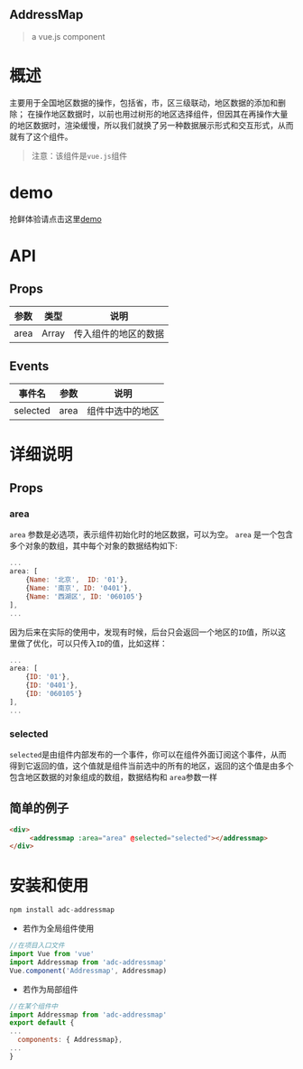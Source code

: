 ## AddressMap

> a vue.js component

# 概述
主要用于全国地区数据的操作，包括省，市，区三级联动，地区数据的添加和删除；
在操作地区数据时，以前也用过树形的地区选择组件，但因其在再操作大量的地区数据时，渲染缓慢，所以我们就换了另一种数据展示形式和交互形式，从而就有了这个组件。
>注意：该组件是`vue.js`组件


# demo
抢鲜体验请点击这里[demo](www.baidu.com)

# API
## Props
| 参数 | 类型 | 说明 |
| ------- | ---------- | ---------- |
| area  | Array    | 传入组件的地区的数据 |
## Events
| 事件名 | 参数 | 说明 |
| ------- | -------- | -------- |
| selected | area | 组件中选中的地区 |

# 详细说明
## Props
### area
`area` 参数是必选项，表示组件初始化时的地区数据，可以为空。
`area` 是一个包含多个对象的数组，其中每个对象的数据结构如下:

```vue.js
...
area: [
    {Name: '北京',  ID: '01'},
    {Name: '南京', ID: '0401'},
    {Name: '西湖区', ID: '060105'}
],
...
```

因为后来在实际的使用中，发现有时候，后台只会返回一个地区的`ID`值，所以这里做了优化，可以只传入`ID`的值，比如这样：

```vue.js
...
area: [
    {ID: '01'},
    {ID: '0401'},
    {ID: '060105'}
],
...
```

### selected
`selected`是由组件内部发布的一个事件，你可以在组件外面订阅这个事件，从而得到它返回的值，这个值就是组件当前选中的所有的地区，返回的这个值是由多个包含地区数据的对象组成的数组，数据结构和 `area`参数一样
## 简单的例子
```html
<div>
     <addressmap :area="area" @selected="selected"></addressmap>
</div>
```
# 安装和使用
```javascript
npm install adc-addressmap
```

- 若作为全局组件使用

```javascript
//在项目入口文件
import Vue from 'vue'
import Addressmap from 'adc-addressmap'
Vue.component('Addressmap', Addressmap)
```

- 若作为局部组件

```javascript
//在某个组件中
import Addressmap from 'adc-addressmap'
export default {
...
  components: { Addressmap},
...
}
```